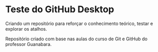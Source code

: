 # Teste do GitHub Desktop
 Criando um repositório para reforçar o conhecimento teórico, testar e explorar os atalhos.

Repositório criado com base nas aulas do curso de Git e GitHub do professor Guanabara.